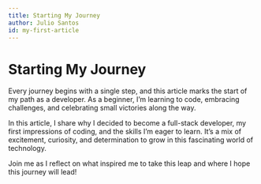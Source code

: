 ```yaml
---
title: Starting My Journey
author: Julio Santos
id: my-first-article 
---
```


# Starting My Journey

Every journey begins with a single step, and this article marks the start of my path as a developer. As a beginner, I’m learning to code, embracing challenges, and celebrating small victories along the way. 

In this article, I share why I decided to become a full-stack developer, my first impressions of coding, and the skills I’m eager to learn. It’s a mix of excitement, curiosity, and determination to grow in this fascinating world of technology.

Join me as I reflect on what inspired me to take this leap and where I hope this journey will lead!
